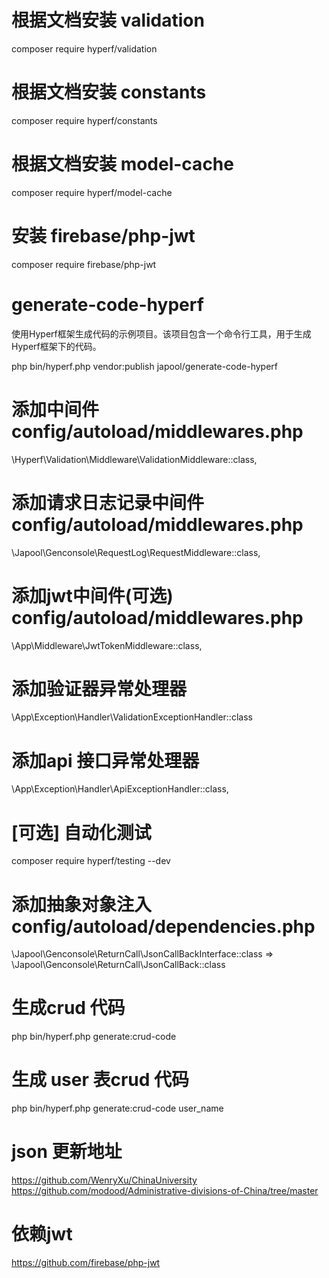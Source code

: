 
# 根据文档安装 validation
composer require hyperf/validation
# 根据文档安装 constants 
composer require hyperf/constants
# 根据文档安装 model-cache 
composer require hyperf/model-cache
# 安装 firebase/php-jwt
composer require firebase/php-jwt

# generate-code-hyperf

使用Hyperf框架生成代码的示例项目。该项目包含一个命令行工具，用于生成Hyperf框架下的代码。

php bin/hyperf.php vendor:publish japool/generate-code-hyperf


# 添加中间件 config/autoload/middlewares.php
\Hyperf\Validation\Middleware\ValidationMiddleware::class,
# 添加请求日志记录中间件 config/autoload/middlewares.php
\Japool\Genconsole\RequestLog\RequestMiddleware::class,

# 添加jwt中间件(可选) config/autoload/middlewares.php
\App\Middleware\JwtTokenMiddleware::class,

# 添加验证器异常处理器
\App\Exception\Handler\ValidationExceptionHandler::class
# 添加api 接口异常处理器
\App\Exception\Handler\ApiExceptionHandler::class, 


# [可选] 自动化测试
composer require hyperf/testing --dev

# 添加抽象对象注入 config/autoload/dependencies.php
\Japool\Genconsole\ReturnCall\JsonCallBackInterface::class => \Japool\Genconsole\ReturnCall\JsonCallBack::class

# 生成crud 代码
php bin/hyperf.php generate:crud-code

# 生成 user 表crud 代码
php bin/hyperf.php generate:crud-code user_name


# json 更新地址
https://github.com/WenryXu/ChinaUniversity
https://github.com/modood/Administrative-divisions-of-China/tree/master

# 依赖jwt
https://github.com/firebase/php-jwt